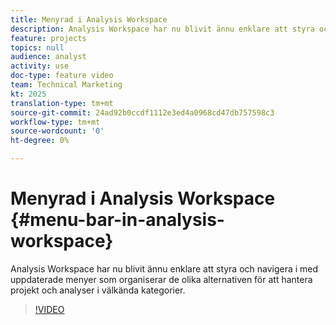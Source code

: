 ```yaml
---
title: Menyrad i Analysis Workspace
description: Analysis Workspace har nu blivit ännu enklare att styra och navigera i med uppdaterade menyer som organiserar de olika alternativen för att hantera projekt och analyser i välkända kategorier.
feature: projects
topics: null
audience: analyst
activity: use
doc-type: feature video
team: Technical Marketing
kt: 2025
translation-type: tm+mt
source-git-commit: 24ad92b0ccdf1112e3ed4a0968cd47db757598c3
workflow-type: tm+mt
source-wordcount: '0'
ht-degree: 0%

---
```



# Menyrad i Analysis Workspace {#menu-bar-in-analysis-workspace}

Analysis Workspace har nu blivit ännu enklare att styra och navigera i med uppdaterade menyer som organiserar de olika alternativen för att hantera projekt och analyser i välkända kategorier.

>[!VIDEO](https://video.tv.adobe.com/v/23965/?quality=12)
